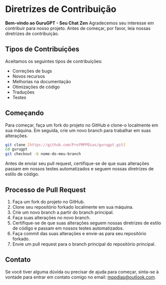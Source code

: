 # Diretrizes de Contribuição
**Bem-vindo ao GuruGPT - Seu Chat Zen**
Agradecemos seu interesse em contribuir para nosso projeto.
Antes de começar, por favor, leia nossas diretrizes de contribuição.

## Tipos de Contribuições
Aceitamos os seguintes tipos de contribuições:
- Correções de bugs
- Novos recursos
- Melhorias na documentação
- Otimizações de código
- Traduções
- Testes

## Começando
Para começar, faça um fork do projeto no GitHub e clone-o localmente em sua máquina. Em seguida, crie um novo branch para trabalhar em suas alterações.

```bash
git clone [https://github.com/ProfMPPDias/gurugpt.git]
cd gurugpt
git checkout -b nome-do-meu-branch
```

Antes de enviar seu pull request, certifique-se de que suas alterações passam em nossos testes automatizados e seguem nossas diretrizes de estilo de código.

## Processo de Pull Request

1. Faça um fork do projeto no GitHub.
2. Clone seu repositório forkado localmente em sua máquina.
3. Crie um novo branch a partir do branch principal.
4. Faça suas alterações no novo branch.
5. Certifique-se de que suas alterações seguem nossas diretrizes de estilo de código e passam em nossos testes automatizados.
6. Faça commit das suas alterações e envie-as para seu repositório forkado.
7. Envie um pull request para o branch principal do repositório principal.

## Contato

Se você tiver alguma dúvida ou precisar de ajuda para começar, sinta-se à vontade para entrar em contato comigo no email: mppdias@outlook.com.
